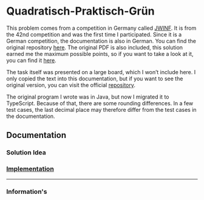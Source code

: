 # Quadratisch-Praktisch-Grün
This problem comes from a competition in Germany called [JWINF](https://bwinf.de/jugendwettbewerb/). It is from the 42nd competition and was the first time I participated. Since it is a German competition, the documentation is also in German. You can find the original repository [here](https://github.com/Dennis-Bauer/JWINF-42_Runde-3). The original PDF is also included, this solution earned me the maximum possible points, so if you want to take a look at it, you can find it [here](./Junioraufgabe1.pdf).

The task itself was presented on a large board, which I won’t include here. I only copied the text into this documentation, but if you want to see the original version, you can visit the official [repository](https://github.com/Dennis-Bauer/JWINF-42_Runde-3).

The original program I wrote was in Java, but now I migrated it to TypeScript. Because of that, there are some rounding differences. In a few test cases, the last decimal place may therefore differ from the test cases in the documentation.

## Documentation

### Solution Idea

### [Implementation](./solver.ts)

------------------------------------------------------------------------

### Information's
